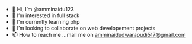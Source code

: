 - 👋 Hi, I’m @amminaidu123
- 👀 I’m interested in full stack
- 🌱 I’m currently learning php
- 💞️ I’m looking to collaborate on web developement projects
- 📫 How to reach me ...mail me on amminaidudwarapudi517@gmail.com

<!---
amminaidu123/amminaidu123 is a ✨ special ✨ repository because its `README.md` (this file) appears on your GitHub profile.
You can click the Preview link to take a look at your changes.
--->
